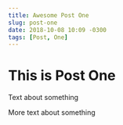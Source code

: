 ```yaml
---
title: Awesome Post One
slug: post-one
date: 2018-10-08 10:09 -0300
tags: [Post, One]
---
```


# This is Post One

Text about something

<!--more-->

More text about something
